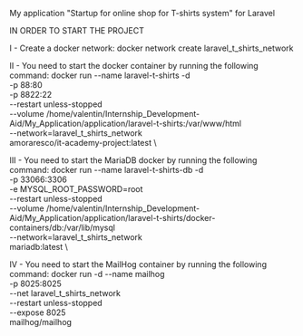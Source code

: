 My application "Startup for online shop for T-shirts system" for Laravel


IN ORDER TO START THE PROJECT 

I - Create a docker network:
docker network create laravel_t_shirts_network

II - You need to start the docker container by running the following command:
docker run --name laravel-t-shirts -d \
	-p 88:80 \
	-p 8822:22 \
	--restart unless-stopped \
	--volume /home/valentin/Internship_Development-Aid/My_Application/application/laravel-t-shirts:/var/www/html \
	--network=laravel_t_shirts_network \
	amoraresco/it-academy-project:latest \

III - You need to start the MariaDB docker by running the following command:
docker run --name laravel-t-shirts-db -d \
	-p 33066:3306 \
	-e MYSQL_ROOT_PASSWORD=root \
	--restart unless-stopped \
	--volume /home/valentin/Internship_Development-Aid/My_Application/application/laravel-t-shirts/docker-containers/db:/var/lib/mysql \
	--network=laravel_t_shirts_network \
	mariadb:latest \

IV - You need to start the MailHog container by running the following command:
docker run -d --name mailhog \
	-p 8025:8025 \
	--net laravel_t_shirts_network \
	--restart unless-stopped \
	--expose 8025 \
	mailhog/mailhog
